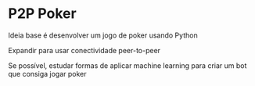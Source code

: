 # P2P Poker

Ideia base é desenvolver um jogo de poker usando Python

Expandir para usar conectividade peer-to-peer

Se possível, estudar formas de aplicar machine learning para criar um bot que consiga jogar poker
